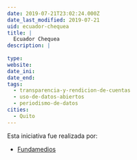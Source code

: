 ```yaml
---
date: 2019-07-21T23:02:24.000Z
date_last_modified: 2019-07-21
uid: ecuador-chequea
title: |
  Ecuador Chequea
description: |
  
type: 
website: 
date_ini: 
date_end: 
tags:
  - transparencia-y-rendicion-de-cuentas
  - uso-de-datos-abiertos
  - periodismo-de-datos
cities: 
  - Quito
---
```


Esta iniciativa fue realizada por:

- [Fundamedios](/organizaciones/fundamedios)
